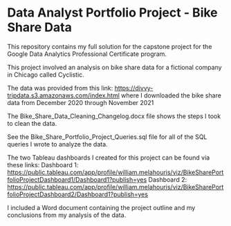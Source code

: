 # Data Analyst Portfolio Project - Bike Share Data

This repository contains my full solution for the capstone project for the Google Data Analytics Professional Certificate program.

This project involved an analysis on bike share data for a fictional company in Chicago called Cyclistic.

The data was provided from this link: https://divvy-tripdata.s3.amazonaws.com/index.html where I downloaded the bike share data from December 2020 through November 2021

The Bike_Share_Data_Cleaning_Changelog.docx file shows the steps I took to clean the data.

See the Bike_Share_Portfolio_Project_Queries.sql file for all of the SQL queries I wrote to analyze the data.

The two Tableau dashboards I created for this project can be found via these links:
Dashboard 1: https://public.tableau.com/app/profile/william.melahouris/viz/BikeSharePortfolioProjectDashboard1/Dashboard1?publish=yes
Dashboard 2: https://public.tableau.com/app/profile/william.melahouris/viz/BikeSharePortfolioProjectDashboard2/Dashboard1?publish=yes

I included a Word document containing the project outline and my conclusions from my analysis of the data.

